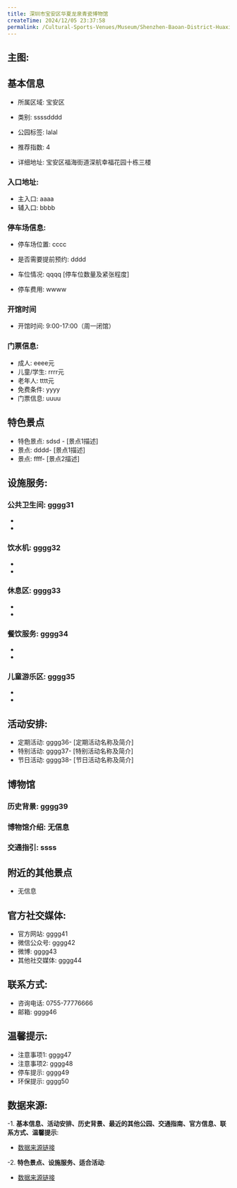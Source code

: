 ```yaml
---
title: 深圳市宝安区华夏龙泉青瓷博物馆
createTime: 2024/12/05 23:37:58
permalink: /Cultural-Sports-Venues/Museum/Shenzhen-Baoan-District-Huaxia-Longquan-Celadon-Museum/
---
```


## 主图:
<ImageCard
image="https://cn.bing.com/th?id=OHR.AlfanzinaLighthouse_ZH-CN9704515669_1920x1080.webp"
title= "深圳市宝安区华夏龙泉青瓷博物馆"
description= ""
date="2024/12/05"
href="/"
author="市文化广电旅游体育局"
/>
## 基本信息

- 所属区域: 宝安区

- 类别: ssssdddd

- 公园标签: lalal

- 推荐指数: 4

- 详细地址: 宝安区福海街道深航幸福花园十栋三楼

### 入口地址:
- 主入口: aaaa
- 辅入口: bbbb
### 停车场信息:
- 停车场位置: cccc

- 是否需要提前预约: dddd

- 车位情况: qqqq [停车位数量及紧张程度]

- 停车费用: wwww

### 开馆时间
- 开馆时间: 9:00-17:00（周一闭馆）

### 门票信息:
- 成人: eeee元
- 儿童/学生: rrrr元
- 老年人: tttt元
- 免费条件: yyyy
- 门票信息: uuuu
## 特色景点
- 特色景点: sdsd - [景点1描述]
- 景点: dddd- [景点1描述]
- 景点: ffff- [景点2描述]
## 设施服务:
### 公共卫生间: gggg31
- 
- 
### 饮水机: gggg32
- 
- 
### 休息区: gggg33
- 
- 
### 餐饮服务: gggg34
- 
- 
### 儿童游乐区: gggg35
- 
- 
## 活动安排:
- 定期活动: gggg36- [定期活动名称及简介]
- 特别活动: gggg37- [特别活动名称及简介]
- 节日活动: gggg38- [节日活动名称及简介]
## 博物馆
### 历史背景: gggg39
### 博物馆介绍: 无信息
### 交通指引: ssss

## 附近的其他景点
- 无信息

## 官方社交媒体:
- 官方网站: gggg41
- 微信公众号: gggg42
- 微博: gggg43
- 其他社交媒体: gggg44

## 联系方式:
- 咨询电话: 0755-77776666
- 邮箱: gggg46

## 温馨提示:
- 注意事项1: gggg47
- 注意事项2: gggg48
- 停车提示: gggg49
- 环保提示: gggg50

## 数据来源:
-1. **基本信息、活动安排、历史背景、最近的其他公园、交通指南、官方信息、联系方式、温馨提示**:
- [数据来源链接](http://wtl.sz.gov.cn/ggfw/whl/bwgylb/index.html)

-2. **特色景点、设施服务、适合活动**:
- [数据来源链接](http://wtl.sz.gov.cn/ggfw/whl/bwgylb/index.html)

